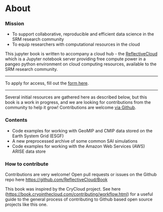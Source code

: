 # About


### Mission
* To support collaborative, reproducible and efficient data science in the SRM research community
* To equip researchers with computational resources in the cloud

This jupyter book is written to accompany a cloud hub - the [ReflectiveCloud](https://reflective.2i2c.cloud/) which is a Jupyter notebook server providing free compute power in a pangeo python environment on cloud computing resources, available to the SRM research community.
***

To apply for access, fill out the [form here](https://forms.reflective.org/cloud-hub-access).

***

Several initial resources are gathered here as described below, but this book is a work in progress, and we are looking for contributions from the community to help it grow! Contributions are welcome [via Github](https://github.com/ReflectiveCloud/Book).  



### Contents

* Code examples for working with GeoMIP and CMIP data stored on the Earth System Grid (ESGF)
* A new preprocessed archive of some common SAI simulations
* Code examples for working with the Amazon Web Services (AWS) ARISE data store 

### How to contribute
Contributions are very welcome! Open pull requests or issues on the Github repo here https://github.com/ReflectiveCloud/Book

This book was inspired by the CryCloud project. See here (https://book.cryointhecloud.com/contributing/workflow.html) for a useful guide to the general process of contributing to Github based open source projects like this one.  




